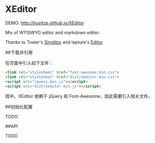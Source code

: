 # XEditor

DEMO: http://hustlzp.github.io/XEditor

Mix of WYSIWYG editor and markdown editor.

Thanks to Tower's [Simditor](https://github.com/mycolorway/simditor) and lepture's [Editor](https://github.com/lepture/editor).

##下载并引用

在页面中引入如下文件：

```html
<link rel="stylesheet" href="font-awesome.min.css">
<link rel="stylesheet" href="dist/xeditor.min.css">
<script src="jquery.min.js"></script>
<script src="dist/xeditor.min.js"></script>
```

其中，XEditor 依赖于 jQuery 和 Font-Awesome，因此需要引入相关文件。

##初始化配置

TODO

##API

TODO
